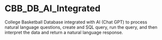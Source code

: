 # CBB_DB_AI_Integrated
College Basketball Database integrated with AI (Chat GPT) to process natural language questions, create and SQL query, run the query, and then interpret the data and return a natural language response. 
